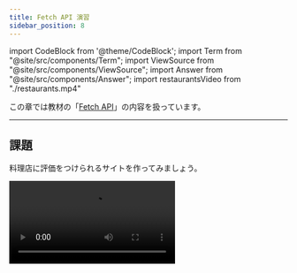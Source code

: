 ```yaml
---
title: Fetch API 演習
sidebar_position: 8
---
```


import CodeBlock from '@theme/CodeBlock';
import Term from "@site/src/components/Term";
import ViewSource from "@site/src/components/ViewSource";
import Answer from "@site/src/components/Answer";
import restaurantsVideo from "./restaurants.mp4"

この章では教材の「[Fetch API](/docs/advanced/fetch-api/)」の内容を扱っています。

---

## 課題

料理店に評価をつけられるサイトを作ってみましょう。

<video src={restaurantsVideo} controls />

### ヒント

- 選択式のメニューを作るには `select` タグを用いましょう。

  ```html title="index.html"
  <select id="rating-select">
    <option value="5">☆5</option>
    <option value="4">☆4</option>
    <option value="3">☆3</option>
    <option value="2">☆2</option>
    <option value="1">☆1</option>
  </select>
  ```

- `option` の `value` に入れられている数字は文字列のため、平均評価の算出をする前に数値に変換しておくと良いでしょう。以下では `Number` オブジェクトを用いる例を示します。

  ```javascript title="sample.js"
  const one = "1";
  const two = "2";

  console.log(one + two); // 12
  console.log(Number(one) + Number(two)); // 3
  ```

- 今回は、登録されているレストランの最新の情報を取得するため一定時間ごとに画面を描画し直すことが必要ですが、そのようにすると店名を選択する`select` 要素が操作できなくなってしまうことに注意が必要です。以下では、現在操作されている（フォーカスが当たっている）要素を取得する `document.activeElement` を用いて、料理店の評価の送信に必要な `select` 要素が操作されている際には再描画を行わないようにしています。

  ```javascript title="script.js"
  if (
    document.activeElement !== nameSelect &&
    document.activeElement !== ratingSelect
  ) {
    // 再描画
  }
  ```

### 解答例

<Answer>

```javascript title="server.js"
app.get("/restaurants", (request, response) => {
  response.json(restaurants);
});

app.post("/register", (request, response) => {
  restaurants.push({
    name: request.body.name,
    totalRating: 0,
    numRatings: 0,
    averageRating: 0,
  });
  response.end();
});

app.post("/rate", (request, response) => {
  const index = request.body.index;
  restaurants[index].totalRating += Number(request.body.rating); // 文字列を数値に変換
  restaurants[index].numRatings += 1;

  if (restaurants[index].numRatings !== 0) {
    // 評価者が0人でないときは、平均点を計算
    restaurants[index].averageRating =
      restaurants[index].totalRating / restaurants[index].numRatings;
  } else {
    // 評価者が0人のときは、平均点は0（ゼロ除算を防ぐため）
    restaurants[index].averageRating = 0;
  }
  response.end();
});
```

```javascript title="static/script.js"
setInterval(async () => {
  // nameSelect にも ratingSelect にもフォーカスが当たっていない際にのみ、要素を再生成する
  if (
    document.activeElement !== nameSelect &&
    document.activeElement !== ratingSelect
  ) {
    const response = await fetch("/restaurants");
    const restaurants = await response.json();
    restaurantList.innerHTML = "";
    nameSelect.innerHTML = "";

    for (let i = 0; i < restaurants.length; i += 1) {
      // 料理店の一覧を生成する部分
      const li = document.createElement("li");
      const name = document.createElement("h3");
      const averageRating = document.createElement("p");
      name.textContent = restaurants[i].name;
      averageRating.textContent = `平均評価: ${restaurants[i].averageRating}`;
      li.appendChild(name);
      li.appendChild(averageRating);
      restaurantList.appendChild(li);

      // 評価する料理店の選択肢を生成する部分
      const option = document.createElement("option");
      option.value = i;
      option.textContent = restaurants[i].name;
      nameSelect.appendChild(option);
    }
  }
}, 1000);
```

コードの全体は以下を参照してください。
<ViewSource url={import.meta.url} path="_samples/restaurants" />

</Answer>
